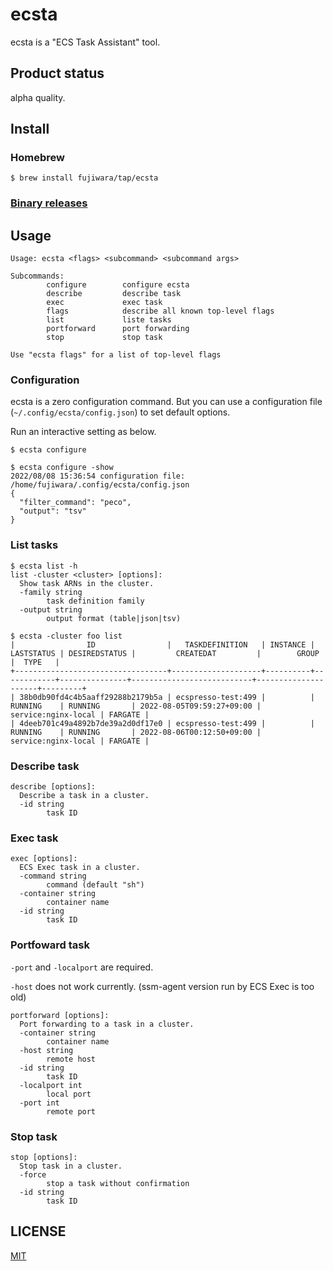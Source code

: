 # ecsta

ecsta is a "ECS Task Assistant" tool.

## Product status

alpha quality.

## Install

### Homebrew

```
$ brew install fujiwara/tap/ecsta
```

### [Binary releases](https://github.com/fujiwara/ecsta/releases)

## Usage

```
Usage: ecsta <flags> <subcommand> <subcommand args>

Subcommands:
        configure        configure ecsta
        describe         describe task
        exec             exec task
        flags            describe all known top-level flags
        list             liste tasks
        portforward      port forwarding
        stop             stop task

Use "ecsta flags" for a list of top-level flags
```

### Configuration

ecsta is a zero configuration command. But you can use a configuration file (`~/.config/ecsta/config.json`) to set default options.

Run an interactive setting as below.
```console
$ ecsta configure
```

```console
$ ecsta configure -show
2022/08/08 15:36:54 configuration file: /home/fujiwara/.config/ecsta/config.json
{
  "filter_command": "peco",
  "output": "tsv"
}
```

### List tasks

```
$ ecsta list -h
list -cluster <cluster> [options]:
  Show task ARNs in the cluster.
  -family string
        task definition family
  -output string
        output format (table|json|tsv)
```

```console
$ ecsta -cluster foo list
|                ID                |   TASKDEFINITION   | INSTANCE | LASTSTATUS | DESIREDSTATUS |         CREATEDAT         |        GROUP        |  TYPE   |
+----------------------------------+--------------------+----------+------------+---------------+---------------------------+---------------------+---------+
| 38b0db90fd4c4b5aaff29288b2179b5a | ecspresso-test:499 |          | RUNNING    | RUNNING       | 2022-08-05T09:59:27+09:00 | service:nginx-local | FARGATE |
| 4deeb701c49a4892b7de39a2d0df17e0 | ecspresso-test:499 |          | RUNNING    | RUNNING       | 2022-08-06T00:12:50+09:00 | service:nginx-local | FARGATE |
```

### Describe task

```
describe [options]:
  Describe a task in a cluster.
  -id string
        task ID
```

### Exec task

```
exec [options]:
  ECS Exec task in a cluster.
  -command string
        command (default "sh")
  -container string
        container name
  -id string
        task ID
```

### Portfoward task

`-port` and `-localport` are required.

`-host` does not work currently. (ssm-agent version run by ECS Exec is too old)

```
portforward [options]:
  Port forwarding to a task in a cluster.
  -container string
        container name
  -host string
        remote host
  -id string
        task ID
  -localport int
        local port
  -port int
        remote port
```

### Stop task

```
stop [options]:
  Stop task in a cluster.
  -force
        stop a task without confirmation
  -id string
        task ID
```

## LICENSE

[MIT](LICENSE)
